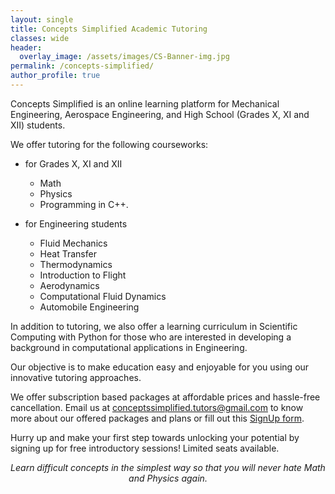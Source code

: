 ```yaml
---
layout: single
title: Concepts Simplified Academic Tutoring
classes: wide
header:
  overlay_image: /assets/images/CS-Banner-img.jpg
permalink: /concepts-simplified/
author_profile: true
---
```


Concepts Simplified is an online learning platform for Mechanical Engineering, Aerospace Engineering, and High School (Grades X, XI and XII) students.

We offer tutoring for the following courseworks:

* for Grades X, XI and XII
	- Math 
	- Physics
	- Programming in C++.

* for Engineering students
	- Fluid Mechanics
	- Heat Transfer
	- Thermodynamics
	- Introduction to Flight
	- Aerodynamics
	- Computational Fluid Dynamics
	- Automobile Engineering

In addition to tutoring, we also offer a learning curriculum in Scientific Computing with Python for those who are interested in developing a background in computational applications in Engineering.

Our objective is to make education easy and enjoyable for you using our innovative tutoring approaches. 

We offer subscription based packages at affordable prices and hassle-free cancellation. Email us at <conceptssimplified.tutors@gmail.com> to know more about our offered packages and plans or fill out this [SignUp form](https://forms.gle/fs3okKCEX2thtwi99).

Hurry up and make your first step towards unlocking your potential by signing up for free introductory sessions! Limited seats available.

*<p style="text-align: center;"> Learn difficult concepts in the simplest way so that you will never hate Math and Physics again. </p>*

